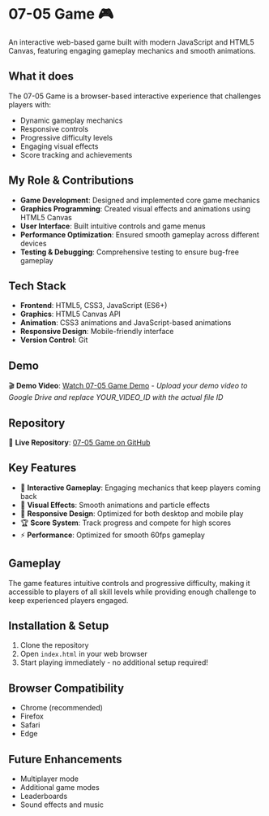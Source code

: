 # 07-05 Game 🎮

An interactive web-based game built with modern JavaScript and HTML5 Canvas, featuring engaging gameplay mechanics and smooth animations.

## What it does

The 07-05 Game is a browser-based interactive experience that challenges players with:
- Dynamic gameplay mechanics
- Responsive controls
- Progressive difficulty levels
- Engaging visual effects
- Score tracking and achievements

## My Role & Contributions

- **Game Development**: Designed and implemented core game mechanics
- **Graphics Programming**: Created visual effects and animations using HTML5 Canvas
- **User Interface**: Built intuitive controls and game menus
- **Performance Optimization**: Ensured smooth gameplay across different devices
- **Testing & Debugging**: Comprehensive testing to ensure bug-free gameplay

## Tech Stack

- **Frontend**: HTML5, CSS3, JavaScript (ES6+)
- **Graphics**: HTML5 Canvas API
- **Animation**: CSS3 animations and JavaScript-based animations
- **Responsive Design**: Mobile-friendly interface
- **Version Control**: Git

## Demo

🎬 **Demo Video**: [Watch 07-05 Game Demo](https://drive.google.com/file/d/1d509MJoHFb_ecscHWGajHaybyqDXRHyl/view?usp=drive_link) - *Upload your demo video to Google Drive and replace YOUR_VIDEO_ID with the actual file ID*

## Repository

🔗 **Live Repository**: [07-05 Game on GitHub](https://github.com/san-iru/07-05-game.git)

## Key Features

- 🎯 **Interactive Gameplay**: Engaging mechanics that keep players coming back
- 🎨 **Visual Effects**: Smooth animations and particle effects
- 📱 **Responsive Design**: Optimized for both desktop and mobile play
- 🏆 **Score System**: Track progress and compete for high scores
- ⚡ **Performance**: Optimized for smooth 60fps gameplay

## Gameplay

The game features intuitive controls and progressive difficulty, making it accessible to players of all skill levels while providing enough challenge to keep experienced players engaged.

## Installation & Setup

1. Clone the repository
2. Open `index.html` in your web browser
3. Start playing immediately - no additional setup required!

## Browser Compatibility

- Chrome (recommended)
- Firefox
- Safari
- Edge

## Future Enhancements

- Multiplayer mode
- Additional game modes
- Leaderboards
- Sound effects and music
